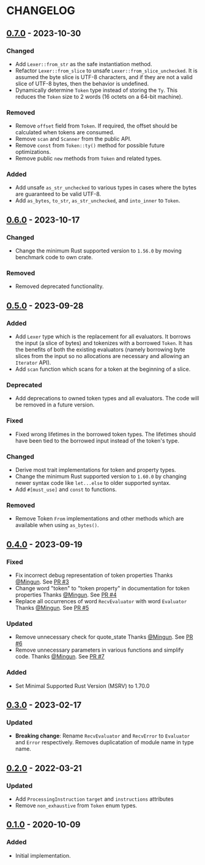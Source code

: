 # CHANGELOG

## [0.7.0] - 2023-10-30

### Changed

- Add `Lexer::from_str` as the safe instantiation method.
- Refactor `Lexer::from_slice` to unsafe `Lexer::from_slice_unchecked`. It is
  assumed the byte slice is UTF-8 characters, and if they are not a valid slice
  of UTF-8 bytes, then the behavior is undefined.
- Dynamically determine `Token` type instead of storing the `Ty`. This reduces the
  `Token` size to 2 words (16 octets on a 64-bit machine).

### Removed

- Remove `offset` field from `Token`. If required, the offset should be
  calculated when tokens are consumed.
- Remove `scan` and `Scanner` from the public API.
- Remove `const` from `Token::ty()` method for possible future optimizations.
- Remove public `new` methods from `Token` and related types.

### Added

- Add unsafe `as_str_unchecked` to various types in cases where the bytes are
  guaranteed to be valid UTF-8.
- Add `as_bytes`, `to_str`, `as_str_unchecked`, and `into_inner` to `Token`.

## [0.6.0] - 2023-10-17

### Changed

- Change the minimum Rust supported version to `1.56.0` by moving benchmark code
  to own crate.

### Removed

- Removed deprecated functionality.

## [0.5.0] - 2023-09-28

### Added

- Add `Lexer` type which is the replacement for all evaluators. It borrows the
  input (a slice of bytes) and tokenizes with a borrowed `Token`. It has the
  benefits of both the existing evaluators (namely borrowing byte slices from the
  input so no allocations are necessary and allowing an `Iterator` API).
- Add `scan` function which scans for a token at the beginning of a slice.

### Deprecated

- Add deprecations to owned token types and all evaluators. The code will be
  removed in a future version.

### Fixed

- Fixed wrong lifetimes in the borrowed token types. The lifetimes should have
  been tied to the borrowed input instead of the token's type.

### Changed

- Derive most trait implementations for token and property types.
- Change the minimum Rust supported version to `1.60.0` by changing newer
  syntax code like `let...else` to older supported syntax.
- Add `#[must_use]` and `const` to functions.

### Removed

- Remove Token `From` implementations and other methods which are available
  when using `as_bytes()`.

## [0.4.0] - 2023-09-19

### Fixed

- Fix incorrect debug representation of token properties
  Thanks [@Mingun](https://github.com/Mingun).
  See [PR #3](https://github.com/bluk/maybe_xml/pull/3)
- Change word "token" to "token property" in documentation for token properties
  Thanks [@Mingun](https://github.com/Mingun).
  See [PR #4](https://github.com/bluk/maybe_xml/pull/4)
- Replace all occurrences of word `RecvEvaluator` with word `Evaluator`
  Thanks [@Mingun](https://github.com/Mingun).
  See [PR #5](https://github.com/bluk/maybe_xml/pull/5)

### Updated

- Remove unnecessary check for quote_state
  Thanks [@Mingun](https://github.com/Mingun).
  See [PR #6](https://github.com/bluk/maybe_xml/pull/6)
- Remove unnecessary parameters in various functions and simplify code.
  Thanks [@Mingun](https://github.com/Mingun).
  See [PR #7](https://github.com/bluk/maybe_xml/pull/7)

### Added

* Set Minimal Supported Rust Version (MSRV) to 1.70.0

## [0.3.0] - 2023-02-17

### Updated

* **Breaking change**: Rename `RecvEvaluator` and `RecvError` to
  `Evaluator` and `Error` respectively. Removes duplicatation of
  module name in type name.

## [0.2.0] - 2022-03-21

### Updated

* Add `ProcessingInstruction` `target` and `instructions` attributes
* Remove `non_exhaustive` from `Token` enum types.

## [0.1.0] - 2020-10-09

### Added

* Initial implementation.

[Unreleased]: https://github.com/bluk/maybe_xml/compare/v0.7.0...HEAD
[0.7.0]: https://github.com/bluk/maybe_xml/compare/v0.6.0...v0.7.0
[0.6.0]: https://github.com/bluk/maybe_xml/compare/v0.5.0...v0.6.0
[0.5.0]: https://github.com/bluk/maybe_xml/compare/v0.4.0...v0.5.0
[0.4.0]: https://github.com/bluk/maybe_xml/compare/v0.3.0...v0.4.0
[0.3.0]: https://github.com/bluk/maybe_xml/compare/v0.2.0...v0.3.0
[0.2.0]: https://github.com/bluk/maybe_xml/compare/v0.1.0...v0.2.0
[0.1.0]: https://github.com/bluk/maybe_xml/releases/tag/v0.1.0